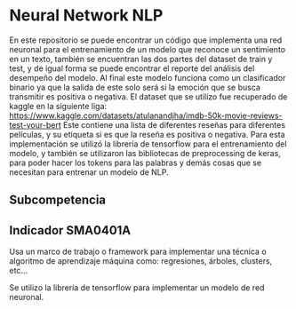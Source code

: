 # Neural Network NLP

En este repositorio se puede encontrar un código que implementa una red neuronal para el entrenamiento de un modelo que reconoce un sentimiento en un texto, también se encuentran las dos partes del dataset de train y test, y de igual forma se puede encontrar el reporte del análisis del desempeño del modelo.
Al final este modelo funciona como un clasificador binario ya que la salida de este solo será si la emoción que se busca transmitir es positiva o negativa.
El dataset que se utilizo fue recuperado de kaggle en la siguiente liga: https://www.kaggle.com/datasets/atulanandjha/imdb-50k-movie-reviews-test-your-bert 
Este contiene una lista de diferentes reseñas para diferentes películas, y su etiqueta si es que la reseña es positiva o negativa.
Para esta implementación se utilizó la librería de tensorflow para el entrenamiento del modelo, y también se utilizaron las bibliotecas de preprocessing de keras, para poder hacer los tokens para las palabras y demás cosas que se necesitan para entrenar un modelo de NLP.


## Subcompetencia
	

## Indicador SMA0401A
	

Usa un marco de trabajo o framework para implementar una técnica o algoritmo de aprendizaje máquina como: regresiones, árboles, clusters, etc...

Se utilizo la librería de tensorflow para implementar un modelo de red neuronal.
